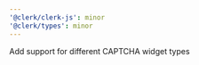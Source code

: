 ```yaml
---
'@clerk/clerk-js': minor
'@clerk/types': minor
---
```


Add support for different CAPTCHA widget types
